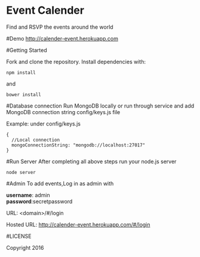 # Event Calender
Find and RSVP the events around the world

#Demo
http://calender-event.herokuapp.com

#Getting Started

Fork and clone the repository. Install dependencies with:

``npm install``

and

``bower install``

#Database connection
Run MongoDB locally or run through service and add MongoDB connection string config/keys.js file

Example: under config/keys.js
```
{
  //Local connection
  mongoConnectionString: "mongodb://localhost:27017"
}
```


#Run Server
After completing all above steps run your node.js server

``node server``

#Admin
To add events,Log in as admin with

**username**: admin </br>
**password**:secretpassword

URL: &lt;domain&gt;/#/login

Hosted URL: http://calender-event.herokuapp.com/#/login

#LICENSE

Copyright 2016
